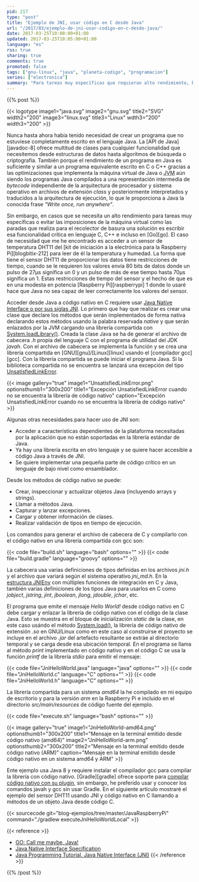 ```yaml
---
pid: 217
type: "post"
title: "Ejemplo de JNI, usar código en C desde Java"
url: "/2017/03/ejemplo-de-jni-usar-codigo-en-c-desde-java/"
date: 2017-03-25T10:00:00+01:00
updated: 2017-03-25T10:05:00+01:00
language: "es"
rss: true
sharing: true
comments: true
promoted: false
tags: ["gnu-linux", "java", "planeta-codigo", "programacion"]
series: ["electronica"]
summary: "Para tareas muy específicas que requieran alto rendimiento, baja latencia, tiempo real o haya restricciones de tiempo el lenguaje Java y la JVM pueden mostrar algunas limitaciones obligando a escribir alguna sección crítica de un programa en un lenguaje nativo como C o C++. Para hacer posible la integración entre Java y C existe en Java la API JNI. En este artículo mostraré como realizar un programa Java que emite el mensaje Hola Mundo desde una biblioteca compartida en C y usando JNI."
---
```


{{% post %}}

{{< logotype image1="java.svg" image2="gnu.svg" title2="SVG" width2="200" image3="linux.svg" title3="Linux" wdth3="200" width3="200" >}}

Nunca hasta ahora había tenido necesidad de crear un programa que no estuviese completamente escrito en el lenguaje Java. La [API de Java][javadoc-8] ofrece multitud de clases para cualquier funcionalidad que necesitemos desde estructuras de datos hasta algoritmos de búsqueda o criptografía. También porque el rendimiento de un programa en Java es suficiente y similar a un programa equivalente escrito en C o C++ gracias a las optimizaciones que implementa la máquina virtual de Java o <abbr title="Java Virtual Machine">JVM</abbr> aún siendo los programas Java compilados a una representación intermedia de _bytecode_ independiente de la arquitectura de procesador y sistema operativo en archivos de extensión _class_ y posteriormente interpretados y traducidos a la arquitectura de ejecución, lo que le proporciona a Java la conocida frase _"Write once, run anywhere"_.

Sin embargo, en casos que se necesita un alto rendimiento para tareas muy específicas o evitar las imposiciones de la máquina virtual como las paradas que realiza para el recolector de basura una solución es escribir esa funcionalidad crítica en lenguaje C, C++ e incluso en [Go][go]. El caso de necesidad que me he encontrado es acceder a un sensor de temperatura DHT11 del [kit de iniciación a la electrónica para la Raspberry Pi][blogbitix-212] para leer de él la temperatura y humedad. La forma que tiene el sensor DHT11 de proporcionar los datos tiene restricciones de tiempo, cuando se le requieren los valores envía 80 bits de datos donde un pulso de 27μs significa un 0 y un pulso de más de ese tiempo hasta 70μs significa un 1. Estas restricciones de tiempo del sensor y el hecho de que es en una modesta en potencia [Raspberry Pi][raspberrypi] 1 donde lo usaré hace que Java no sea capaz de leer correctamente los valores del sensor.

Acceder desde Java a código nativo en C requiere usar [Java Native Interface o por sus siglas JNI](https://docs.oracle.com/javase/8/docs/technotes/guides/jni/spec/jniTOC.html). Lo primero que hay que realizar es crear una clase que declare los métodos que serán implementados de forma nativa declarando estos métodos usando la palabra reservada _native_ y que serán enlazados por la JVM cargando una librería compartida con [System.loadLibrary()](https://docs.oracle.com/javase/8/docs/api/java/lang/System.html#loadLibrary-java.lang.String-). Creada la clase Java se ha de generar el archivo de cabecera _.h_ propia del lenguaje C con el programa de utilidad del JDK _javah_. Con el archivo de cabecera se implementa la función y se crea una librería compartida en [GNU][gnu]/[Linux][linux] usando el [compilador gcc][gcc]. Con la librería compartida se puede iniciar el programa Java. Si la biblioteca compartida no se encuentra se lanzará una excepción del tipo [UnsatisfiedLinkError](https://docs.oracle.com/javase/8/docs/api/java/lang/UnsatisfiedLinkError.html).

{{< image
    gallery="true"
    image1="UnsatisfiedLinkError.png" optionsthumb1="300x200" title1="Excepción UnsatisfiedLinkError cuando no se encuentra la librería de código nativo"
    caption="Excepción UnsatisfiedLinkError cuando no se encuentra la librería de código nativo" >}}

Algunas otras necesidades para hacer uso de JNI son:

* Acceder a características dependientes de la plataforma necesitadas por la aplicación que no están soportadas en la librería estándar de Java.
* Ya hay una librería escrita en otro lenguaje y se quiere hacer accesible a código Java a través de JNI.
* Se quiere implementar una pequeña parte de código crítico en un lenguaje de bajo nivel como ensamblador.

Desde los métodos de código nativo se puede:

* Crear, inspeccionar y actualizar objetos Java (incluyendo arrays y strings).
* Llamar a métodos Java.
* Capturar y lanzar excepciones.
* Cargar y obtener información de clases.
* Realizar validación de tipos en tiempo de ejecución.

Los comandos para generar el archivo de cabecera de C y compilarlo con el código nativo en una librería compartida con gcc son:

{{< code file="build.sh" language="bash" options="" >}}
{{< code file="build.gradle" language="groovy" options="" >}}

La cabecera usa varias definiciones de tipos definidas en los archivos _jni.h_ y el archivo que variará según el sistema operativo _jni\_md.h_. En la [estructura JNIEnv](http://xdprof.sourceforge.net/doxygen/structJNIEnv__.html) con múltiples funciones de integración en C y Java, también varias definiciones de los tipos Java para usarlos en C como _jobject_, _jstring_, _jint_, _jboolean_, _jlong_, _jdouble_, _jchar_, etc.

El programa que emite el mensaje _Hello World!_ desde código nativo en C debe cargar y enlazar la librería de código nativo con el código de la clase Java. Esto se muestra en el bloque de inicialización _static_ de la clase, en este caso usándo el método [System.load()](https://docs.oracle.com/javase/8/docs/api/java/lang/System.html#load-java.lang.String-), la librería de código nativo de extensión _.so_ en GNU/Linux como en este caso al construirse el proyecto se incluye en el archivo _.jar_ del artefacto resultante se extráe al directorio temporal y se carga desde esa ubicación temporal. En el programa se llama al método _print_ implementado en código nativo y en el código C se usa la función _printf_ de la librería _stdio_ para emitir el mensaje:

{{< code file="JniHelloWorld.java" language="java" options="" >}}
{{< code file="JniHelloWorld.c" language="C" options="" >}}
{{< code file="JniHelloWorld.h" language="C" options="" >}}

La librería compartida para un sistema _amd64_ la he compilado en mi equipo de escritorio y para la versión _arm_ en la Raspberry Pi e incluido en el directorio _src/main/resources_ de código fuente del ejemplo.

{{< code file="execute.sh" language="bash" options="" >}}

{{< image
    gallery="true"
    image1="JniHelloWorld-amd64.png" optionsthumb1="300x200" title1="Mensaje en la terminal emitido desde código nativo (amd64)"
    image2="JniHelloWorld-arm.png" optionsthumb2="300x200" title2="Mensaje en la terminal emitido desde código nativo (ARM)"
    caption="Mensaje en la terminal emitido desde código nativo en un sistema amd64 y ARM" >}}

Ente ejemplo usa Java 8 y requiere instalar el compilador gcc para compilar la librería con código nativo. [Gradle][gradle] ofrece soporte para [compilar código nativo con su plugin](https://docs.gradle.org/3.4.1/userguide/native_software.html), sin embargo, he preferido usar y conocer los comandos javah y gcc sin usar Gradle. En el siguiente artículo mostraré el ejemplo del sensor DHT11 usando JNI y código nativo en C llamando a métodos de un objeto Java desde código C.

{{< sourcecode git="blog-ejemplos/tree/master/JavaRaspberryPi" command="./gradlew executeJniHelloWorldLocal" >}}

{{< reference >}}
* [GO: Call me maybe, Java!](https://blog.dogan.io/2015/08/15/java-jni-jnr-go/)
* [Java Native Interface Specification](https://docs.oracle.com/javase/8/docs/technotes/guides/jni/spec/jniTOC.html)
* [Java Programming Tutorial, Java Native Interface (JNI)](http://www3.ntu.edu.sg/home/ehchua/programming/java/JavaNativeInterface.html)
{{< /reference >}}

{{% /post %}}
